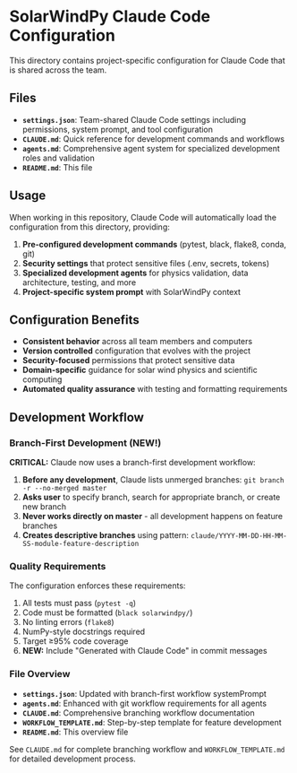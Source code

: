 # SolarWindPy Claude Code Configuration

This directory contains project-specific configuration for Claude Code that is shared across the team.

## Files

- **`settings.json`**: Team-shared Claude Code settings including permissions, system prompt, and tool configuration
- **`CLAUDE.md`**: Quick reference for development commands and workflows  
- **`agents.md`**: Comprehensive agent system for specialized development roles and validation
- **`README.md`**: This file

## Usage

When working in this repository, Claude Code will automatically load the configuration from this directory, providing:

1. **Pre-configured development commands** (pytest, black, flake8, conda, git)
2. **Security settings** that protect sensitive files (.env, secrets, tokens)
3. **Specialized development agents** for physics validation, data architecture, testing, and more
4. **Project-specific system prompt** with SolarWindPy context

## Configuration Benefits

- **Consistent behavior** across all team members and computers
- **Version controlled** configuration that evolves with the project
- **Security-focused** permissions that protect sensitive data
- **Domain-specific** guidance for solar wind physics and scientific computing
- **Automated quality assurance** with testing and formatting requirements

## Development Workflow

### Branch-First Development (NEW!)

**CRITICAL:** Claude now uses a branch-first development workflow:

1. **Before any development**, Claude lists unmerged branches: `git branch -r --no-merged master`
2. **Asks user** to specify branch, search for appropriate branch, or create new branch
3. **Never works directly on master** - all development happens on feature branches
4. **Creates descriptive branches** using pattern: `claude/YYYY-MM-DD-HH-MM-SS-module-feature-description`

### Quality Requirements

The configuration enforces these requirements:
1. All tests must pass (`pytest -q`)
2. Code must be formatted (`black solarwindpy/`)
3. No linting errors (`flake8`)
4. NumPy-style docstrings required
5. Target ≥95% code coverage
6. **NEW:** Include "Generated with Claude Code" in commit messages

### File Overview

- **`settings.json`**: Updated with branch-first workflow systemPrompt
- **`agents.md`**: Enhanced with git workflow requirements for all agents
- **`CLAUDE.md`**: Comprehensive branching workflow documentation
- **`WORKFLOW_TEMPLATE.md`**: Step-by-step template for feature development
- **`README.md`**: This overview file

See `CLAUDE.md` for complete branching workflow and `WORKFLOW_TEMPLATE.md` for detailed development process.
